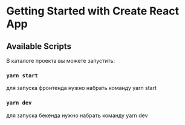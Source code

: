 # Getting Started with Create React App

## Available Scripts

В каталоге проекта вы можете запустить:

### `yarn start`

для запуска фронтенда нужно набрать команду yarn start

### `yarn dev`

для запуска бекенда нужно набрать команду yarn dev
